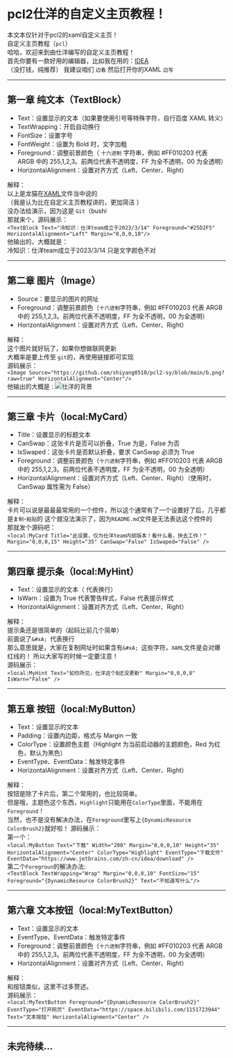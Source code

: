 # pcl2仕洋的自定义主页教程！
本文本仅针对于pcl2的xaml自定义主页！\
自定义主页教程（`pcl`）\
哈哈，欢迎来到由仕洋编写的自定义主页教程！\
首先你要有一款好用的编辑器，比如我在用的：[IDEA](https://raw.githubusercontent.com/shiyang0510/pcl2-sy/main/Help/%E5%AD%90%E9%A1%B5%E9%9D%A22.xaml)\
（没打钱，纯推荐）
我建议咱们 `边看` 然后打开你的XAML `边写`

---
## 第一章 纯文本（TextBlock）
- Text：设置显示的文本（如果要使用引号等特殊字符，自行百度 XAML 转义）
- TextWrapping：开启自动换行
- FontSize：设置字号
- FontWeight：设置为 Bold 时，文字加粗
- Foreground：调整前景颜色（ `十六进制` 字符串，例如 #FF010203 代表 ARGB 中的 255,1,2,3。前两位代表不透明度，FF 为全不透明，00 为全透明）
- HorizontalAlignment：设置对齐方式（Left、Center、Right）

解释：\
以上是龙猫在[XAML](https://raw.githubusercontent.com/shiyang0510/pcl2-sy/main/Help/%E5%AD%90%E9%A1%B5%E9%9D%A22.xaml)文件当中说的\
（我是认为比在自定义主页教程讲的，更加简洁 ）\
没办法给演示，因为这是 `Git`（bushi\
那就来个，源码展示：\
`<TextBlock Text="冷知识：仕洋team成立于2023/3/14" Foreground="#25D2F5" HorizontalAlignment="Left" Margin="0,0,0,10"/>`\
他输出的，大概就是：\
冷知识：仕洋team成立于2023/3/14
只是文字颜色不对

---
## 第二章 图片（Image）
- Source：要显示的图片的网址
- Foreground：调整前景颜色（`十六进制`字符串，例如 #FF010203 代表 ARGB 中的 255,1,2,3。前两位代表不透明度，FF 为全不透明，00 为全透明）
- HorizontalAlignment：设置对齐方式（Left、Center、Right）

解释：\
这个图片就好玩了，如果你想做联网更新\
大概率是要上传至 `git`的，再使用链接即可实现\
源码展示：\
`<Image Source="https://github.com/shiyang0510/pcl2-sy/blob/main/b.png?raw=true" HorizontalAlignment="Center"/>`\
他输出的大概是 :
![仕洋的背景](https://github.com/shiyang0510/pcl2-sy/blob/main/b.png?raw=true "背景")

---
## 第三章 卡片（local:MyCard）
- Title：设置显示的标题文本
- CanSwap：这张卡片是否可以折叠，True 为是，False 为否
- IsSwaped：这张卡片是否默认折叠，要求 CanSwap 必须为 True
- Foreground：调整前景颜色（`十六进制`字符串，例如 #FF010203 代表 ARGB 中的 255,1,2,3。前两位代表不透明度，FF 为全不透明，00 为全透明）
- HorizontalAlignment：设置对齐方式（Left、Center、Right）（使用时，CanSwap 属性需为 False）

解释：\
卡片可以说是最最最常用的一个控件，所以这个通常有了一个设置好了后，几乎都是`复制`-`粘贴`的
这个就没法演示了，因为`README.md`文件是无法表达这个控件的\
那就发个源码吧：\
`<local:MyCard Title="此设置，仅为仕洋team内部版本！看什么看，快去工作！" Margin="0,0,0,15" Height="35" CanSwap="False" IsSwaped="False" />`

---
## 第四章 提示条（local:MyHint）
- Text：设置显示的文本（&#xA; 代表换行）
- IsWarn：设置为 True 代表警告样式，False 代表提示样式
- HorizontalAlignment：设置对齐方式（Left、Center、Right）

解释：\
提示条还是很简单的（起码比前几个简单）\
前面说了`&#xA; `代表换行\
那么意思就是，大家在复制网址时如果含有`&#xA; `这些字符，`XAML`文件是会对爆红线的！
所以大家写的时候一定要注意！\
源码展示：\
`<local:MyHint Text="如你所见，仕洋这个B还没更新" Margin="0,0,0,8" IsWarn="False" />`

---
## 第五章 按钮（local:MyButton）
- Text：设置显示的文本
- Padding：设置内边距，格式与 Margin 一致
- ColorType：设置颜色主题（Highlight 为当前启动器的主题颜色，Red 为红色，默认为黑色）
- EventType、EventData：触发特定事件
- HorizontalAlignment：设置对齐方式（Left、Center、Right）

解释：\
按钮是除了卡片后，第二个常用的，也比较简单。\
但是哦，主题色这个东西，`Highlight`只能用在`ColorType`里面，不能用在`Foreground`！\
当然，也不是没有解决办法，在`Foreground`里写上`{DynamicResource ColorBrush2}`就好啦！
源码展示：\
第一个：\
`<local:MyButton Text="下载" Width="200" Margin="0,0,0,10" Height="35" HorizontalAlignment="Center" ColorType="Highlight" EventType="下载文件" EventData="https://www.jetbrains.com/zh-cn/idea/download" />  `\
第二个`Foregroun`的解决办法:\
`<TextBlock TextWrapping="Wrap" Margin="0,0,0,10" FontSize="15" Foreground="{DynamicResource ColorBrush2}"
Text="不知道写什么"/>`

---
## 第六章 文本按钮（local:MyTextButton）
- Text：设置显示的文本
- EventType、EventData：触发特定事件
- Foreground：调整前景颜色（`十六进制`字符串，例如 #FF010203 代表 ARGB 中的 255,1,2,3。前两位代表不透明度，FF 为全不透明，00 为全透明）
- HorizontalAlignment：设置对齐方式（Left、Center、Right）

解释：\
和按钮类似，这里不过多赘述。\
源码展示：\
`<local:MyTextButton Foreground="{DynamicResource ColorBrush2}" EventType="打开网页" EventData="https://space.bilibili.com/1151723944" Text="文本按钮" HorizontalAlignment="Center" />`

---
## 未完待续...
